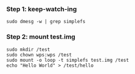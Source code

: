 ### Step 1: keep-watch-ing

```
sudo dmesg -w | grep simplefs
```

### Step 2: mount test.img

```
sudo mkdir /test
sudo chown wps:wps /test
sudo mount -o loop -t simplefs test.img /test
echo "Hello World" > /test/hello
```